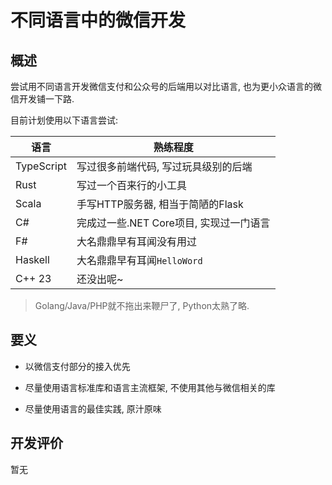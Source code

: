 # 不同语言中的微信开发
## 概述

尝试用不同语言开发微信支付和公众号的后端用以对比语言, 也为更小众语言的微信开发铺一下路. 

目前计划使用以下语言尝试: 

| 语言       | 熟练程度                                |
| ---------- | --------------------------------------- |
| TypeScript | 写过很多前端代码, 写过玩具级别的后端    |
| Rust       | 写过一个百来行的小工具                  |
| Scala      | 手写HTTP服务器, 相当于简陋的Flask       |
| C#         | 完成过一些.NET Core项目, 实现过一门语言 |
| F#         | 大名鼎鼎早有耳闻没有用过                |
| Haskell    | 大名鼎鼎早有耳闻`HelloWord`             |
| C++ 23     | 还没出呢~                               |

> Golang/Java/PHP就不拖出来鞭尸了, Python太熟了略. 

## 要义

- 以微信支付部分的接入优先

- 尽量使用语言标准库和语言主流框架, 不使用其他与微信相关的库
- 尽量使用语言的最佳实践, 原汁原味

## 开发评价

暂无